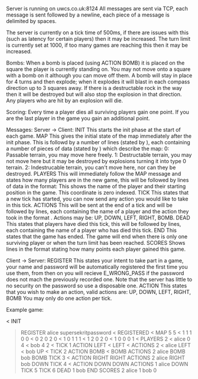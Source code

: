 Server is running on uwcs.co.uk:8124
All messages are sent via TCP, each message is sent followed by a newline, each piece of a message is delimited by spaces.

The server is currently on a tick time of 500ms, if there are issues with this (such as latency for certain players) then it may be increased.
The turn limit is currently set at 1000, if too many games are reaching this then it may be increased.

Bombs: When a bomb is placed (using ACTION BOMB) it is placed on the square the player is currently standing on.  You may not move onto a square with a bomb on it although you can move off them.  A bomb will stay in place for 4 turns and then explode; when it explodes it will blast in each compass direction up to 3 squares away.  If there is a destructable rock in the way then it will be destroyed but will also stop the explosion in that direction.  Any players who are hit by an explosion will die.

Scoring: Every time a player dies all surviving players gain one point.  If you are the last player in the game you gain an additional point.

Messages:
Server -> Client:
	INIT
		This starts the init phase at the start of each game.
	MAP <rows> <cols>
		This gives the initial state of the map immediately after the init phase.  This is followd by a number of lines (stated by <rows>), each containing a number of pieces of data (stated by <cols>) which describe the map:
		0:	Passable terrain, you may move here freely.
		1:	Destructable terrain, you may not move here but it may be destroyed by explosions turning it into type 0 terrain.
		2:	Indestrucable terrain, you can't move here, nor can they be destroyed.
	PLAYERS <num>
		This will immediately follow the MAP message and states how many players are in the new game, this will be followed by <num> lines of data in the format:
			<name> <row> <col>
		This shows the name of the player and their starting position in the game.  This coordinate is zero indexed.
	TICK <num>
		This states that a new tick has started, you can now send any action you would like to take in this tick.
	ACTIONS <num>
		This will be sent at the end of a tick and will be followed by <num> lines, each containing the name of a player and the action they took in the format <name> <action>.
		Actions may be: UP, DOWN, LEFT, RIGHT, BOMB.
	DEAD <num>
		This states that <num> players have died this tick, this will be followed by <num> lines, each containing the name of a player who has died this tick.
	END
		This states that the game has ended.  The game will end when there is only one surviving player or when the turn limit has been reached.
	SCORES <num>
		Shows <num> lines in the format <name> <points> stating how many points each player gained this game.

Client -> Server:
	REGISTER <name> <password>
		This states your intent to take part in a game, your name and password will be automatically registered the first time you use them, from then on you will recieve E_WRONG_PASS if the password does not mach the previously recorded one.  Note that the server has little to no security on the password so use a disposable one.
	ACTION <action>
		This states that you wish to make an action, valid actions are:
		UP, DOWN, LEFT, RIGHT, BOMB
		You may only do one action per tick.


Example game:

< INIT
> REGISTER alice supersekritpassword
< REGISTERED
< MAP 5 5
< 1 1 1 0 0
< 0 2 0 2 0
< 1 0 1 1 1
< 1 2 0 2 0
< 1 0 0 0 1
< PLAYERS 2
< alice 0 4
< bob 4 2
< TICK 1
> ACTION LEFT
< LEFT
< ACTIONS 2
< alice LEFT
< bob UP
< TICK 2
> ACTION BOMB
< BOMB
> ACTIONS 2
> alice BOMB
> bob BOMB
> TICK 3
< ACTION RIGHT
> RIGHT
> ACTIONS 2
> alice RIGHT
> bob DOWN
> TICK 4
< ACTION DOWN
> DOWN
> ACTIONS 1
> alice DOWN
> TICK 5
> TICK 6
> DEAD 1
> bob
> END
> SCORES 2
> alice 1
> bob 0
